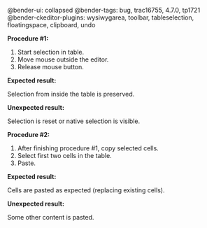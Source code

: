 @bender-ui: collapsed
@bender-tags: bug, trac16755, 4.7.0, tp1721
@bender-ckeditor-plugins: wysiwygarea, toolbar, tableselection, floatingspace, clipboard, undo

**Procedure #1:**

1. Start selection in table.
2. Move mouse outside the editor.
3. Release mouse button.

**Expected result:**

Selection from inside the table is preserved.

**Unexpected result:**

Selection is reset or native selection is visible.

**Procedure #2:**

1. After finishing procedure #1, copy selected cells.
2. Select first two cells in the table.
3. Paste.

**Expected result:**

Cells are pasted as expected (replacing existing cells).

**Unexpected result:**

Some other content is pasted.
